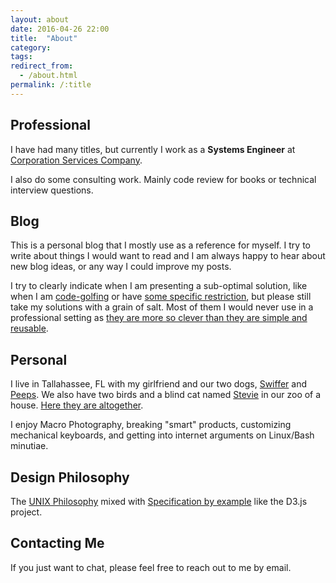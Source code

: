 ```yaml
---
layout: about
date: 2016-04-26 22:00
title:  "About"
category:
tags:
redirect_from:
  - /about.html
permalink: /:title
---
```


Professional
------------
I have had many titles, but currently I work as a **Systems Engineer** at [Corporation Services Company](https://www.cscglobal.com/service/cls/real-estate-recording-services).

I also do some consulting work. Mainly code review for books or technical interview questions.

Blog
----
This is a personal blog that I mostly use as a reference for myself. I try to write about things I would want to read and I am always happy to hear about new blog ideas, or any way I could improve my posts.

I try to clearly indicate when I am presenting a sub-optimal solution, like when I am [code-golfing](https://codegolf.stackexchange.com/) or have [some specific restriction](https://grayson.sh/blog/fizzbuzz-in-bash-no-modulus), but please still take my solutions with a grain of salt.  Most of them I would never use in a professional setting as [they are more so clever than they are simple and reusable](https://softwareengineering.stackexchange.com/questions/25276/why-is-cleverness-considered-harmful-in-programming-by-some-people/25281).

Personal
--------
I live in Tallahassee, FL with my girlfriend and our two dogs, [Swiffer](https://grayson.sh/assets/images/swiffer.jpg) and [Peeps](https://grayson.sh/assets/images/peeps2.jpeg). We also have two birds and a blind cat named [Stevie](https://grayson.sh/assets/images/stevie.jpeg) in our zoo of a house. [Here they are altogether](https://grayson.sh/assets/images/family.jpeg).

I enjoy Macro Photography, breaking "smart" products, customizing mechanical keyboards, and getting into internet arguments on Linux/Bash minutiae.

Design Philosophy
-----------------
The [UNIX Philosophy](http://wiki.c2.com/?UnixDesignPhilosophy) mixed with [Specification by example](https://en.wikipedia.org/wiki/Specification_by_example) like the D3.js project.


Contacting Me
-------------
If you just want to chat, please feel free to reach out to me by email.